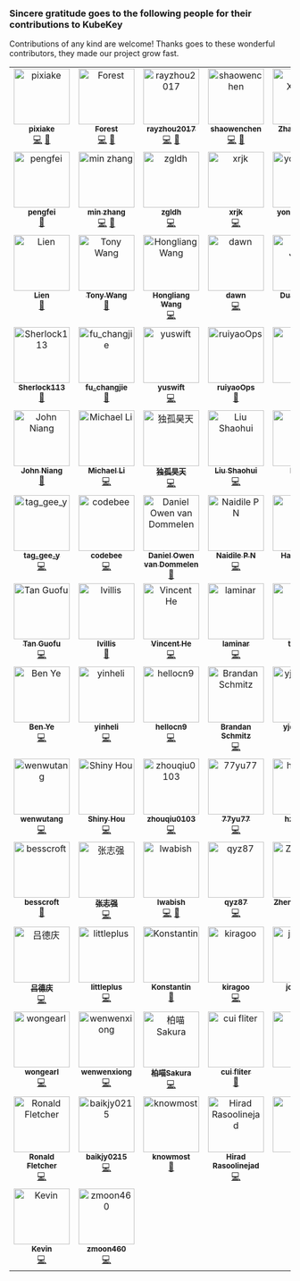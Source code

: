### Sincere gratitude goes to the following people for their contributions to KubeKey

Contributions of any kind are welcome! Thanks goes to these wonderful contributors, they made our project grow fast.

<!-- ALL-CONTRIBUTORS-LIST:START - Do not remove or modify this section -->
<!-- prettier-ignore-start -->
<!-- markdownlint-disable -->
<table>
  <tbody>
    <tr>
      <td align="center" valign="top" width="14.28%"><a href="https://github.com/pixiake"><img src="https://avatars0.githubusercontent.com/u/22290449?v=4?s=100" width="100px;" alt="pixiake"/><br /><sub><b>pixiake</b></sub></a><br /><a href="https://github.com/kubesphere/kubekey/commits?author=pixiake" title="Code">💻</a> <a href="https://github.com/kubesphere/kubekey/commits?author=pixiake" title="Documentation">📖</a></td>
      <td align="center" valign="top" width="14.28%"><a href="https://github.com/Forest-L"><img src="https://avatars2.githubusercontent.com/u/50984129?v=4?s=100" width="100px;" alt="Forest"/><br /><sub><b>Forest</b></sub></a><br /><a href="https://github.com/kubesphere/kubekey/commits?author=Forest-L" title="Code">💻</a> <a href="https://github.com/kubesphere/kubekey/commits?author=Forest-L" title="Documentation">📖</a></td>
      <td align="center" valign="top" width="14.28%"><a href="https://kubesphere.io/"><img src="https://avatars2.githubusercontent.com/u/28859385?v=4?s=100" width="100px;" alt="rayzhou2017"/><br /><sub><b>rayzhou2017</b></sub></a><br /><a href="https://github.com/kubesphere/kubekey/commits?author=rayzhou2017" title="Code">💻</a> <a href="https://github.com/kubesphere/kubekey/commits?author=rayzhou2017" title="Documentation">📖</a></td>
      <td align="center" valign="top" width="14.28%"><a href="https://www.chenshaowen.com/"><img src="https://avatars2.githubusercontent.com/u/43693241?v=4?s=100" width="100px;" alt="shaowenchen"/><br /><sub><b>shaowenchen</b></sub></a><br /><a href="https://github.com/kubesphere/kubekey/commits?author=shaowenchen" title="Code">💻</a> <a href="https://github.com/kubesphere/kubekey/commits?author=shaowenchen" title="Documentation">📖</a></td>
      <td align="center" valign="top" width="14.28%"><a href="http://surenpi.com/"><img src="https://avatars1.githubusercontent.com/u/1450685?v=4?s=100" width="100px;" alt="Zhao Xiaojie"/><br /><sub><b>Zhao Xiaojie</b></sub></a><br /><a href="https://github.com/kubesphere/kubekey/commits?author=LinuxSuRen" title="Code">💻</a> <a href="https://github.com/kubesphere/kubekey/commits?author=LinuxSuRen" title="Documentation">📖</a></td>
      <td align="center" valign="top" width="14.28%"><a href="https://github.com/zackzhangkai"><img src="https://avatars1.githubusercontent.com/u/20178386?v=4?s=100" width="100px;" alt="Zack Zhang"/><br /><sub><b>Zack Zhang</b></sub></a><br /><a href="https://github.com/kubesphere/kubekey/commits?author=zackzhangkai" title="Code">💻</a></td>
      <td align="center" valign="top" width="14.28%"><a href="https://akhilerm.com/"><img src="https://avatars1.githubusercontent.com/u/7610845?v=4?s=100" width="100px;" alt="Akhil Mohan"/><br /><sub><b>Akhil Mohan</b></sub></a><br /><a href="https://github.com/kubesphere/kubekey/commits?author=akhilerm" title="Code">💻</a></td>
    </tr>
    <tr>
      <td align="center" valign="top" width="14.28%"><a href="https://github.com/FeynmanZhou"><img src="https://avatars3.githubusercontent.com/u/40452856?v=4?s=100" width="100px;" alt="pengfei"/><br /><sub><b>pengfei</b></sub></a><br /><a href="https://github.com/kubesphere/kubekey/commits?author=FeynmanZhou" title="Documentation">📖</a></td>
      <td align="center" valign="top" width="14.28%"><a href="https://github.com/min-zh"><img src="https://avatars1.githubusercontent.com/u/35321102?v=4?s=100" width="100px;" alt="min zhang"/><br /><sub><b>min zhang</b></sub></a><br /><a href="https://github.com/kubesphere/kubekey/commits?author=min-zh" title="Code">💻</a> <a href="https://github.com/kubesphere/kubekey/commits?author=min-zh" title="Documentation">📖</a></td>
      <td align="center" valign="top" width="14.28%"><a href="https://github.com/zgldh"><img src="https://avatars1.githubusercontent.com/u/312404?v=4?s=100" width="100px;" alt="zgldh"/><br /><sub><b>zgldh</b></sub></a><br /><a href="https://github.com/kubesphere/kubekey/commits?author=zgldh" title="Code">💻</a></td>
      <td align="center" valign="top" width="14.28%"><a href="https://github.com/xrjk"><img src="https://avatars0.githubusercontent.com/u/16330256?v=4?s=100" width="100px;" alt="xrjk"/><br /><sub><b>xrjk</b></sub></a><br /><a href="https://github.com/kubesphere/kubekey/commits?author=xrjk" title="Code">💻</a></td>
      <td align="center" valign="top" width="14.28%"><a href="https://github.com/stoneshi-yunify"><img src="https://avatars2.githubusercontent.com/u/70880165?v=4?s=100" width="100px;" alt="yonghongshi"/><br /><sub><b>yonghongshi</b></sub></a><br /><a href="https://github.com/kubesphere/kubekey/commits?author=stoneshi-yunify" title="Code">💻</a></td>
      <td align="center" valign="top" width="14.28%"><a href="https://github.com/shenhonglei"><img src="https://avatars2.githubusercontent.com/u/20896372?v=4?s=100" width="100px;" alt="Honglei"/><br /><sub><b>Honglei</b></sub></a><br /><a href="https://github.com/kubesphere/kubekey/commits?author=shenhonglei" title="Documentation">📖</a></td>
      <td align="center" valign="top" width="14.28%"><a href="https://github.com/liucy1983"><img src="https://avatars2.githubusercontent.com/u/2360302?v=4?s=100" width="100px;" alt="liucy1983"/><br /><sub><b>liucy1983</b></sub></a><br /><a href="https://github.com/kubesphere/kubekey/commits?author=liucy1983" title="Code">💻</a></td>
    </tr>
    <tr>
      <td align="center" valign="top" width="14.28%"><a href="https://github.com/lilien1010"><img src="https://avatars1.githubusercontent.com/u/3814966?v=4?s=100" width="100px;" alt="Lien"/><br /><sub><b>Lien</b></sub></a><br /><a href="https://github.com/kubesphere/kubekey/commits?author=lilien1010" title="Documentation">📖</a></td>
      <td align="center" valign="top" width="14.28%"><a href="https://github.com/klj890"><img src="https://avatars3.githubusercontent.com/u/19380605?v=4?s=100" width="100px;" alt="Tony Wang"/><br /><sub><b>Tony Wang</b></sub></a><br /><a href="https://github.com/kubesphere/kubekey/commits?author=klj890" title="Documentation">📖</a></td>
      <td align="center" valign="top" width="14.28%"><a href="https://github.com/hlwanghl"><img src="https://avatars3.githubusercontent.com/u/4861515?v=4?s=100" width="100px;" alt="Hongliang Wang"/><br /><sub><b>Hongliang Wang</b></sub></a><br /><a href="https://github.com/kubesphere/kubekey/commits?author=hlwanghl" title="Code">💻</a></td>
      <td align="center" valign="top" width="14.28%"><a href="https://fafucoder.github.io/"><img src="https://avatars0.githubusercontent.com/u/16442491?v=4?s=100" width="100px;" alt="dawn"/><br /><sub><b>dawn</b></sub></a><br /><a href="https://github.com/kubesphere/kubekey/commits?author=fafucoder" title="Code">💻</a></td>
      <td align="center" valign="top" width="14.28%"><a href="https://github.com/duanjiong"><img src="https://avatars1.githubusercontent.com/u/3678855?v=4?s=100" width="100px;" alt="Duan Jiong"/><br /><sub><b>Duan Jiong</b></sub></a><br /><a href="https://github.com/kubesphere/kubekey/commits?author=duanjiong" title="Code">💻</a></td>
      <td align="center" valign="top" width="14.28%"><a href="https://github.com/calvinyv"><img src="https://avatars3.githubusercontent.com/u/28883416?v=4?s=100" width="100px;" alt="calvinyv"/><br /><sub><b>calvinyv</b></sub></a><br /><a href="https://github.com/kubesphere/kubekey/commits?author=calvinyv" title="Documentation">📖</a></td>
      <td align="center" valign="top" width="14.28%"><a href="https://github.com/benjaminhuo"><img src="https://avatars2.githubusercontent.com/u/18525465?v=4?s=100" width="100px;" alt="Benjamin Huo"/><br /><sub><b>Benjamin Huo</b></sub></a><br /><a href="https://github.com/kubesphere/kubekey/commits?author=benjaminhuo" title="Documentation">📖</a></td>
    </tr>
    <tr>
      <td align="center" valign="top" width="14.28%"><a href="https://github.com/Sherlock113"><img src="https://avatars2.githubusercontent.com/u/65327072?v=4?s=100" width="100px;" alt="Sherlock113"/><br /><sub><b>Sherlock113</b></sub></a><br /><a href="https://github.com/kubesphere/kubekey/commits?author=Sherlock113" title="Documentation">📖</a></td>
      <td align="center" valign="top" width="14.28%"><a href="https://github.com/Fuchange"><img src="https://avatars1.githubusercontent.com/u/31716848?v=4?s=100" width="100px;" alt="fu_changjie"/><br /><sub><b>fu_changjie</b></sub></a><br /><a href="https://github.com/kubesphere/kubekey/commits?author=Fuchange" title="Documentation">📖</a></td>
      <td align="center" valign="top" width="14.28%"><a href="https://github.com/yuswift"><img src="https://avatars1.githubusercontent.com/u/37265389?v=4?s=100" width="100px;" alt="yuswift"/><br /><sub><b>yuswift</b></sub></a><br /><a href="https://github.com/kubesphere/kubekey/commits?author=yuswift" title="Code">💻</a></td>
      <td align="center" valign="top" width="14.28%"><a href="https://github.com/ruiyaoOps"><img src="https://avatars.githubusercontent.com/u/35256376?v=4?s=100" width="100px;" alt="ruiyaoOps"/><br /><sub><b>ruiyaoOps</b></sub></a><br /><a href="https://github.com/kubesphere/kubekey/commits?author=ruiyaoOps" title="Documentation">📖</a></td>
      <td align="center" valign="top" width="14.28%"><a href="http://www.luxingmin.com"><img src="https://avatars.githubusercontent.com/u/1918195?v=4?s=100" width="100px;" alt="LXM"/><br /><sub><b>LXM</b></sub></a><br /><a href="https://github.com/kubesphere/kubekey/commits?author=lxm" title="Documentation">📖</a></td>
      <td align="center" valign="top" width="14.28%"><a href="https://github.com/sbhnet"><img src="https://avatars.githubusercontent.com/u/2368131?v=4?s=100" width="100px;" alt="sbhnet"/><br /><sub><b>sbhnet</b></sub></a><br /><a href="https://github.com/kubesphere/kubekey/commits?author=sbhnet" title="Code">💻</a></td>
      <td align="center" valign="top" width="14.28%"><a href="https://github.com/misteruly"><img src="https://avatars.githubusercontent.com/u/31399968?v=4?s=100" width="100px;" alt="misteruly"/><br /><sub><b>misteruly</b></sub></a><br /><a href="https://github.com/kubesphere/kubekey/commits?author=misteruly" title="Code">💻</a></td>
    </tr>
    <tr>
      <td align="center" valign="top" width="14.28%"><a href="https://johnniang.me"><img src="https://avatars.githubusercontent.com/u/16865714?v=4?s=100" width="100px;" alt="John Niang"/><br /><sub><b>John Niang</b></sub></a><br /><a href="https://github.com/kubesphere/kubekey/commits?author=JohnNiang" title="Documentation">📖</a></td>
      <td align="center" valign="top" width="14.28%"><a href="https://alimy.me"><img src="https://avatars.githubusercontent.com/u/10525842?v=4?s=100" width="100px;" alt="Michael Li"/><br /><sub><b>Michael Li</b></sub></a><br /><a href="https://github.com/kubesphere/kubekey/commits?author=alimy" title="Code">💻</a></td>
      <td align="center" valign="top" width="14.28%"><a href="https://github.com/duguhaotian"><img src="https://avatars.githubusercontent.com/u/3174621?v=4?s=100" width="100px;" alt="独孤昊天"/><br /><sub><b>独孤昊天</b></sub></a><br /><a href="https://github.com/kubesphere/kubekey/commits?author=duguhaotian" title="Code">💻</a></td>
      <td align="center" valign="top" width="14.28%"><a href="https://github.com/lshmouse"><img src="https://avatars.githubusercontent.com/u/118687?v=4?s=100" width="100px;" alt="Liu Shaohui"/><br /><sub><b>Liu Shaohui</b></sub></a><br /><a href="https://github.com/kubesphere/kubekey/commits?author=lshmouse" title="Code">💻</a></td>
      <td align="center" valign="top" width="14.28%"><a href="https://github.com/24sama"><img src="https://avatars.githubusercontent.com/u/43993589?v=4?s=100" width="100px;" alt="Leo Li"/><br /><sub><b>Leo Li</b></sub></a><br /><a href="https://github.com/kubesphere/kubekey/commits?author=24sama" title="Code">💻</a></td>
      <td align="center" valign="top" width="14.28%"><a href="https://github.com/RolandMa1986"><img src="https://avatars.githubusercontent.com/u/1720333?v=4?s=100" width="100px;" alt="Roland"/><br /><sub><b>Roland</b></sub></a><br /><a href="https://github.com/kubesphere/kubekey/commits?author=RolandMa1986" title="Code">💻</a></td>
      <td align="center" valign="top" width="14.28%"><a href="https://ops.m114.org"><img src="https://avatars.githubusercontent.com/u/2347587?v=4?s=100" width="100px;" alt="Vinson Zou"/><br /><sub><b>Vinson Zou</b></sub></a><br /><a href="https://github.com/kubesphere/kubekey/commits?author=vinsonzou" title="Documentation">📖</a></td>
    </tr>
    <tr>
      <td align="center" valign="top" width="14.28%"><a href="https://github.com/tagGeeY"><img src="https://avatars.githubusercontent.com/u/35259969?v=4?s=100" width="100px;" alt="tag_gee_y"/><br /><sub><b>tag_gee_y</b></sub></a><br /><a href="https://github.com/kubesphere/kubekey/commits?author=tagGeeY" title="Code">💻</a></td>
      <td align="center" valign="top" width="14.28%"><a href="https://github.com/liulangwa"><img src="https://avatars.githubusercontent.com/u/25916792?v=4?s=100" width="100px;" alt="codebee"/><br /><sub><b>codebee</b></sub></a><br /><a href="https://github.com/kubesphere/kubekey/commits?author=liulangwa" title="Code">💻</a></td>
      <td align="center" valign="top" width="14.28%"><a href="https://github.com/TheApeMachine"><img src="https://avatars.githubusercontent.com/u/9572060?v=4?s=100" width="100px;" alt="Daniel Owen van Dommelen"/><br /><sub><b>Daniel Owen van Dommelen</b></sub></a><br /><a href="#ideas-TheApeMachine" title="Ideas, Planning, & Feedback">🤔</a></td>
      <td align="center" valign="top" width="14.28%"><a href="https://github.com/Naidile-P-N"><img src="https://avatars.githubusercontent.com/u/29476402?v=4?s=100" width="100px;" alt="Naidile P N"/><br /><sub><b>Naidile P N</b></sub></a><br /><a href="https://github.com/kubesphere/kubekey/commits?author=Naidile-P-N" title="Code">💻</a></td>
      <td align="center" valign="top" width="14.28%"><a href="https://github.com/haiker2011"><img src="https://avatars.githubusercontent.com/u/8073429?v=4?s=100" width="100px;" alt="Haiker Sun"/><br /><sub><b>Haiker Sun</b></sub></a><br /><a href="https://github.com/kubesphere/kubekey/commits?author=haiker2011" title="Code">💻</a></td>
      <td align="center" valign="top" width="14.28%"><a href="https://github.com/yj-cloud"><img src="https://avatars.githubusercontent.com/u/19648473?v=4?s=100" width="100px;" alt="Jing Yu"/><br /><sub><b>Jing Yu</b></sub></a><br /><a href="https://github.com/kubesphere/kubekey/commits?author=yj-cloud" title="Code">💻</a></td>
      <td align="center" valign="top" width="14.28%"><a href="https://github.com/chaunceyjiang"><img src="https://avatars.githubusercontent.com/u/17962021?v=4?s=100" width="100px;" alt="Chauncey"/><br /><sub><b>Chauncey</b></sub></a><br /><a href="https://github.com/kubesphere/kubekey/commits?author=chaunceyjiang" title="Code">💻</a></td>
    </tr>
    <tr>
      <td align="center" valign="top" width="14.28%"><a href="https://github.com/tanguofu"><img src="https://avatars.githubusercontent.com/u/87045830?v=4?s=100" width="100px;" alt="Tan Guofu"/><br /><sub><b>Tan Guofu</b></sub></a><br /><a href="https://github.com/kubesphere/kubekey/commits?author=tanguofu" title="Code">💻</a></td>
      <td align="center" valign="top" width="14.28%"><a href="https://github.com/lvillis"><img src="https://avatars.githubusercontent.com/u/56720445?v=4?s=100" width="100px;" alt="lvillis"/><br /><sub><b>lvillis</b></sub></a><br /><a href="https://github.com/kubesphere/kubekey/commits?author=lvillis" title="Documentation">📖</a></td>
      <td align="center" valign="top" width="14.28%"><a href="https://github.com/vincenthe11"><img src="https://avatars.githubusercontent.com/u/8400716?v=4?s=100" width="100px;" alt="Vincent He"/><br /><sub><b>Vincent He</b></sub></a><br /><a href="https://github.com/kubesphere/kubekey/commits?author=vincenthe11" title="Code">💻</a></td>
      <td align="center" valign="top" width="14.28%"><a href="https://laminar.fun/"><img src="https://avatars.githubusercontent.com/u/2360535?v=4?s=100" width="100px;" alt="laminar"/><br /><sub><b>laminar</b></sub></a><br /><a href="https://github.com/kubesphere/kubekey/commits?author=tpiperatgod" title="Code">💻</a></td>
      <td align="center" valign="top" width="14.28%"><a href="https://github.com/cumirror"><img src="https://avatars.githubusercontent.com/u/2455429?v=4?s=100" width="100px;" alt="tongjin"/><br /><sub><b>tongjin</b></sub></a><br /><a href="https://github.com/kubesphere/kubekey/commits?author=cumirror" title="Code">💻</a></td>
      <td align="center" valign="top" width="14.28%"><a href="http://k8s.li"><img src="https://avatars.githubusercontent.com/u/42566386?v=4?s=100" width="100px;" alt="Reimu"/><br /><sub><b>Reimu</b></sub></a><br /><a href="https://github.com/kubesphere/kubekey/commits?author=muzi502" title="Code">💻</a></td>
      <td align="center" valign="top" width="14.28%"><a href="https://bandism.net/"><img src="https://avatars.githubusercontent.com/u/22633385?v=4?s=100" width="100px;" alt="Ikko Ashimine"/><br /><sub><b>Ikko Ashimine</b></sub></a><br /><a href="https://github.com/kubesphere/kubekey/commits?author=eltociear" title="Documentation">📖</a></td>
    </tr>
    <tr>
      <td align="center" valign="top" width="14.28%"><a href="https://yeya24.github.io/"><img src="https://avatars.githubusercontent.com/u/25150124?v=4?s=100" width="100px;" alt="Ben Ye"/><br /><sub><b>Ben Ye</b></sub></a><br /><a href="https://github.com/kubesphere/kubekey/commits?author=yeya24" title="Code">💻</a></td>
      <td align="center" valign="top" width="14.28%"><a href="https://github.com/yinheli"><img src="https://avatars.githubusercontent.com/u/235094?v=4?s=100" width="100px;" alt="yinheli"/><br /><sub><b>yinheli</b></sub></a><br /><a href="https://github.com/kubesphere/kubekey/commits?author=yinheli" title="Code">💻</a></td>
      <td align="center" valign="top" width="14.28%"><a href="https://github.com/hellocn9"><img src="https://avatars.githubusercontent.com/u/102210430?v=4?s=100" width="100px;" alt="hellocn9"/><br /><sub><b>hellocn9</b></sub></a><br /><a href="https://github.com/kubesphere/kubekey/commits?author=hellocn9" title="Code">💻</a></td>
      <td align="center" valign="top" width="14.28%"><a href="https://github.com/brandan-schmitz"><img src="https://avatars.githubusercontent.com/u/6267549?v=4?s=100" width="100px;" alt="Brandan Schmitz"/><br /><sub><b>Brandan Schmitz</b></sub></a><br /><a href="https://github.com/kubesphere/kubekey/commits?author=brandan-schmitz" title="Code">💻</a></td>
      <td align="center" valign="top" width="14.28%"><a href="https://github.com/yjqg6666"><img src="https://avatars.githubusercontent.com/u/1879641?v=4?s=100" width="100px;" alt="yjqg6666"/><br /><sub><b>yjqg6666</b></sub></a><br /><a href="https://github.com/kubesphere/kubekey/commits?author=yjqg6666" title="Documentation">📖</a> <a href="https://github.com/kubesphere/kubekey/commits?author=yjqg6666" title="Code">💻</a></td>
      <td align="center" valign="top" width="14.28%"><a href="https://github.com/zaunist"><img src="https://avatars.githubusercontent.com/u/38528079?v=4?s=100" width="100px;" alt="失眠是真滴难受"/><br /><sub><b>失眠是真滴难受</b></sub></a><br /><a href="https://github.com/kubesphere/kubekey/commits?author=zaunist" title="Code">💻</a></td>
      <td align="center" valign="top" width="14.28%"><a href="https://github.com/mangoGoForward"><img src="https://avatars.githubusercontent.com/u/35127166?v=4?s=100" width="100px;" alt="mango"/><br /><sub><b>mango</b></sub></a><br /><a href="https://github.com/kubesphere/kubekey/pulls?q=is%3Apr+reviewed-by%3AmangoGoForward" title="Reviewed Pull Requests">👀</a></td>
    </tr>
    <tr>
      <td align="center" valign="top" width="14.28%"><a href="https://github.com/wenwutang1"><img src="https://avatars.githubusercontent.com/u/45817987?v=4?s=100" width="100px;" alt="wenwutang"/><br /><sub><b>wenwutang</b></sub></a><br /><a href="https://github.com/kubesphere/kubekey/commits?author=wenwutang1" title="Code">💻</a></td>
      <td align="center" valign="top" width="14.28%"><a href="http://kuops.com"><img src="https://avatars.githubusercontent.com/u/18283256?v=4?s=100" width="100px;" alt="Shiny Hou"/><br /><sub><b>Shiny Hou</b></sub></a><br /><a href="https://github.com/kubesphere/kubekey/commits?author=kuops" title="Code">💻</a></td>
      <td align="center" valign="top" width="14.28%"><a href="https://github.com/zhouqiu0103"><img src="https://avatars.githubusercontent.com/u/108912268?v=4?s=100" width="100px;" alt="zhouqiu0103"/><br /><sub><b>zhouqiu0103</b></sub></a><br /><a href="https://github.com/kubesphere/kubekey/commits?author=zhouqiu0103" title="Code">💻</a></td>
      <td align="center" valign="top" width="14.28%"><a href="https://github.com/77yu77"><img src="https://avatars.githubusercontent.com/u/73932296?v=4?s=100" width="100px;" alt="77yu77"/><br /><sub><b>77yu77</b></sub></a><br /><a href="https://github.com/kubesphere/kubekey/commits?author=77yu77" title="Code">💻</a></td>
      <td align="center" valign="top" width="14.28%"><a href="https://github.com/hzhhong"><img src="https://avatars.githubusercontent.com/u/83079531?v=4?s=100" width="100px;" alt="hzhhong"/><br /><sub><b>hzhhong</b></sub></a><br /><a href="https://github.com/kubesphere/kubekey/commits?author=hzhhong" title="Code">💻</a></td>
      <td align="center" valign="top" width="14.28%"><a href="https://github.com/arugal"><img src="https://avatars.githubusercontent.com/u/26432832?v=4?s=100" width="100px;" alt="zhang-wei"/><br /><sub><b>zhang-wei</b></sub></a><br /><a href="https://github.com/kubesphere/kubekey/commits?author=arugal" title="Code">💻</a></td>
      <td align="center" valign="top" width="14.28%"><a href="https://twitter.com/xds2000"><img src="https://avatars.githubusercontent.com/u/37678?v=4?s=100" width="100px;" alt="Deshi Xiao"/><br /><sub><b>Deshi Xiao</b></sub></a><br /><a href="https://github.com/kubesphere/kubekey/commits?author=xiaods" title="Code">💻</a> <a href="https://github.com/kubesphere/kubekey/commits?author=xiaods" title="Documentation">📖</a></td>
    </tr>
    <tr>
      <td align="center" valign="top" width="14.28%"><a href="https://besscroft.com"><img src="https://avatars.githubusercontent.com/u/33775809?v=4?s=100" width="100px;" alt="besscroft"/><br /><sub><b>besscroft</b></sub></a><br /><a href="https://github.com/kubesphere/kubekey/commits?author=besscroft" title="Documentation">📖</a></td>
      <td align="center" valign="top" width="14.28%"><a href="https://github.com/zhangzhiqiangcs"><img src="https://avatars.githubusercontent.com/u/8319897?v=4?s=100" width="100px;" alt="张志强"/><br /><sub><b>张志强</b></sub></a><br /><a href="https://github.com/kubesphere/kubekey/commits?author=zhangzhiqiangcs" title="Code">💻</a></td>
      <td align="center" valign="top" width="14.28%"><a href="https://github.com/lwabish"><img src="https://avatars.githubusercontent.com/u/7044019?v=4?s=100" width="100px;" alt="lwabish"/><br /><sub><b>lwabish</b></sub></a><br /><a href="https://github.com/kubesphere/kubekey/commits?author=lwabish" title="Code">💻</a> <a href="https://github.com/kubesphere/kubekey/commits?author=lwabish" title="Documentation">📖</a></td>
      <td align="center" valign="top" width="14.28%"><a href="https://github.com/qyz87"><img src="https://avatars.githubusercontent.com/u/36068894?v=4?s=100" width="100px;" alt="qyz87"/><br /><sub><b>qyz87</b></sub></a><br /><a href="https://github.com/kubesphere/kubekey/commits?author=qyz87" title="Code">💻</a></td>
      <td align="center" valign="top" width="14.28%"><a href="https://github.com/fangzhengjin"><img src="https://avatars.githubusercontent.com/u/12680972?v=4?s=100" width="100px;" alt="ZhengJin Fang"/><br /><sub><b>ZhengJin Fang</b></sub></a><br /><a href="https://github.com/kubesphere/kubekey/commits?author=fangzhengjin" title="Code">💻</a></td>
      <td align="center" valign="top" width="14.28%"><a href="http://lhr.wiki"><img src="https://avatars.githubusercontent.com/u/6327311?v=4?s=100" width="100px;" alt="Eric_Lian"/><br /><sub><b>Eric_Lian</b></sub></a><br /><a href="https://github.com/kubesphere/kubekey/commits?author=ExerciseBook" title="Code">💻</a></td>
      <td align="center" valign="top" width="14.28%"><a href="https://github.com/nicognaW"><img src="https://avatars.githubusercontent.com/u/66731869?v=4?s=100" width="100px;" alt="nicognaw"/><br /><sub><b>nicognaw</b></sub></a><br /><a href="https://github.com/kubesphere/kubekey/commits?author=nicognaW" title="Code">💻</a></td>
    </tr>
    <tr>
      <td align="center" valign="top" width="14.28%"><a href="https://github.com/deqingLv"><img src="https://avatars.githubusercontent.com/u/6064297?v=4?s=100" width="100px;" alt="吕德庆"/><br /><sub><b>吕德庆</b></sub></a><br /><a href="https://github.com/kubesphere/kubekey/commits?author=deqingLv" title="Code">💻</a></td>
      <td align="center" valign="top" width="14.28%"><a href="https://github.com/littleplus"><img src="https://avatars.githubusercontent.com/u/11694750?v=4?s=100" width="100px;" alt="littleplus"/><br /><sub><b>littleplus</b></sub></a><br /><a href="https://github.com/kubesphere/kubekey/commits?author=littleplus" title="Code">💻</a></td>
      <td align="center" valign="top" width="14.28%"><a href="https://www.linkedin.com/in/%D0%BA%D0%BE%D0%BD%D1%81%D1%82%D0%B0%D0%BD%D1%82%D0%B8%D0%BD-%D0%B0%D0%BA%D0%B0%D0%BA%D0%B8%D0%B5%D0%B2-13130b1b4/"><img src="https://avatars.githubusercontent.com/u/82488489?v=4?s=100" width="100px;" alt="Konstantin"/><br /><sub><b>Konstantin</b></sub></a><br /><a href="#ideas-Nello-Angelo" title="Ideas, Planning, & Feedback">🤔</a></td>
      <td align="center" valign="top" width="14.28%"><a href="https://kiragoo.github.io"><img src="https://avatars.githubusercontent.com/u/7400711?v=4?s=100" width="100px;" alt="kiragoo"/><br /><sub><b>kiragoo</b></sub></a><br /><a href="https://github.com/kubesphere/kubekey/commits?author=kiragoo" title="Code">💻</a></td>
      <td align="center" valign="top" width="14.28%"><a href="https://github.com/jojotong"><img src="https://avatars.githubusercontent.com/u/100849526?v=4?s=100" width="100px;" alt="jojotong"/><br /><sub><b>jojotong</b></sub></a><br /><a href="https://github.com/kubesphere/kubekey/commits?author=jojotong" title="Code">💻</a></td>
      <td align="center" valign="top" width="14.28%"><a href="https://github.com/littleBlackHouse"><img src="https://avatars.githubusercontent.com/u/54946465?v=4?s=100" width="100px;" alt="littleBlackHouse"/><br /><sub><b>littleBlackHouse</b></sub></a><br /><a href="https://github.com/kubesphere/kubekey/commits?author=littleBlackHouse" title="Code">💻</a> <a href="https://github.com/kubesphere/kubekey/commits?author=littleBlackHouse" title="Documentation">📖</a></td>
      <td align="center" valign="top" width="14.28%"><a href="https://github.com/testwill"><img src="https://avatars.githubusercontent.com/u/8717479?v=4?s=100" width="100px;" alt="guangwu"/><br /><sub><b>guangwu</b></sub></a><br /><a href="https://github.com/kubesphere/kubekey/commits?author=testwill" title="Code">💻</a> <a href="https://github.com/kubesphere/kubekey/commits?author=testwill" title="Documentation">📖</a></td>
    </tr>
    <tr>
      <td align="center" valign="top" width="14.28%"><a href="https://github.com/wongearl"><img src="https://avatars.githubusercontent.com/u/36498442?v=4?s=100" width="100px;" alt="wongearl"/><br /><sub><b>wongearl</b></sub></a><br /><a href="https://github.com/kubesphere/kubekey/commits?author=wongearl" title="Code">💻</a></td>
      <td align="center" valign="top" width="14.28%"><a href="https://github.com/wenwenxiong"><img src="https://avatars.githubusercontent.com/u/10548812?v=4?s=100" width="100px;" alt="wenwenxiong"/><br /><sub><b>wenwenxiong</b></sub></a><br /><a href="https://github.com/kubesphere/kubekey/commits?author=wenwenxiong" title="Code">💻</a></td>
      <td align="center" valign="top" width="14.28%"><a href="https://baimeow.cn/"><img src="https://avatars.githubusercontent.com/u/38121125?v=4?s=100" width="100px;" alt="柏喵Sakura"/><br /><sub><b>柏喵Sakura</b></sub></a><br /><a href="https://github.com/kubesphere/kubekey/commits?author=BaiMeow" title="Code">💻</a></td>
      <td align="center" valign="top" width="14.28%"><a href="https://dashen.tech"><img src="https://avatars.githubusercontent.com/u/15921519?v=4?s=100" width="100px;" alt="cui fliter"/><br /><sub><b>cui fliter</b></sub></a><br /><a href="https://github.com/kubesphere/kubekey/commits?author=cuishuang" title="Documentation">📖</a></td>
      <td align="center" valign="top" width="14.28%"><a href="https://github.com/liuxu623"><img src="https://avatars.githubusercontent.com/u/9653438?v=4?s=100" width="100px;" alt="刘旭"/><br /><sub><b>刘旭</b></sub></a><br /><a href="https://github.com/kubesphere/kubekey/commits?author=liuxu623" title="Code">💻</a></td>
      <td align="center" valign="top" width="14.28%"><a href="https://github.com/yzxiu"><img src="https://avatars.githubusercontent.com/u/13790023?v=4?s=100" width="100px;" alt="yuyu"/><br /><sub><b>yuyu</b></sub></a><br /><a href="https://github.com/kubesphere/kubekey/commits?author=yzxiu" title="Code">💻</a></td>
      <td align="center" valign="top" width="14.28%"><a href="https://github.com/chilianyi"><img src="https://avatars.githubusercontent.com/u/5917832?v=4?s=100" width="100px;" alt="chilianyi"/><br /><sub><b>chilianyi</b></sub></a><br /><a href="https://github.com/kubesphere/kubekey/commits?author=chilianyi" title="Code">💻</a></td>
    </tr>
    <tr>
      <td align="center" valign="top" width="14.28%"><a href="https://github.com/xrwang8"><img src="https://avatars.githubusercontent.com/u/68765051?v=4?s=100" width="100px;" alt="Ronald Fletcher"/><br /><sub><b>Ronald Fletcher</b></sub></a><br /><a href="https://github.com/kubesphere/kubekey/commits?author=xrwang8" title="Code">💻</a></td>
      <td align="center" valign="top" width="14.28%"><a href="https://github.com/baikjy0215"><img src="https://avatars.githubusercontent.com/u/110450904?v=4?s=100" width="100px;" alt="baikjy0215"/><br /><sub><b>baikjy0215</b></sub></a><br /><a href="https://github.com/kubesphere/kubekey/commits?author=baikjy0215" title="Code">💻</a></td>
      <td align="center" valign="top" width="14.28%"><a href="https://github.com/knowmost"><img src="https://avatars.githubusercontent.com/u/167442703?v=4?s=100" width="100px;" alt="knowmost"/><br /><sub><b>knowmost</b></sub></a><br /><a href="https://github.com/kubesphere/kubekey/commits?author=knowmost" title="Documentation">📖</a></td>
      <td align="center" valign="top" width="14.28%"><a href="https://github.com/Hiiirad"><img src="https://avatars.githubusercontent.com/u/26739670?v=4?s=100" width="100px;" alt="Hirad Rasoolinejad"/><br /><sub><b>Hirad Rasoolinejad</b></sub></a><br /><a href="https://github.com/kubesphere/kubekey/commits?author=Hiiirad" title="Code">💻</a></td>
      <td align="center" valign="top" width="14.28%"><a href="https://github.com/xLexih"><img src="https://avatars.githubusercontent.com/u/67009568?v=4?s=100" width="100px;" alt="Lexih"/><br /><sub><b>Lexih</b></sub></a><br /><a href="https://github.com/kubesphere/kubekey/commits?author=xLexih" title="Documentation">📖</a></td>
      <td align="center" valign="top" width="14.28%"><a href="https://github.com/LazyBusyYang"><img src="https://avatars.githubusercontent.com/u/26729379?v=4?s=100" width="100px;" alt="LazyBusyYang"/><br /><sub><b>LazyBusyYang</b></sub></a><br /><a href="https://github.com/kubesphere/kubekey/commits?author=LazyBusyYang" title="Code">💻</a></td>
      <td align="center" valign="top" width="14.28%"><a href="https://github.com/endlesstravel"><img src="https://avatars.githubusercontent.com/u/10757838?v=4?s=100" width="100px;" alt="Yx"/><br /><sub><b>Yx</b></sub></a><br /><a href="https://github.com/kubesphere/kubekey/commits?author=endlesstravel" title="Code">💻</a></td>
    </tr>
    <tr>
      <td align="center" valign="top" width="14.28%"><a href="https://github.com/Kevinz857"><img src="https://avatars.githubusercontent.com/u/20255934?v=4?s=100" width="100px;" alt="Kevin"/><br /><sub><b>Kevin</b></sub></a><br /><a href="https://github.com/kubesphere/kubekey/commits?author=Kevinz857" title="Code">💻</a></td>
      <td align="center" valign="top" width="14.28%"><a href="https://github.com/zmoon460"><img src="https://avatars.githubusercontent.com/u/42328751?v=4?s=100" width="100px;" alt="zmoon460"/><br /><sub><b>zmoon460</b></sub></a><br /><a href="https://github.com/kubesphere/kubekey/commits?author=zmoon460" title="Code">💻</a></td>
    </tr>
  </tbody>
</table>

<!-- markdownlint-restore -->
<!-- prettier-ignore-end -->

<!-- ALL-CONTRIBUTORS-LIST:END -->
